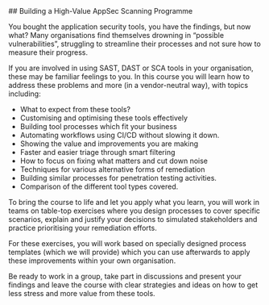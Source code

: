 

<div class="left">
<div class="title">
## Building a High-Value AppSec Scanning Programme
</div>

You bought the application security tools, you have the findings, but now what? Many organisations find themselves drowning in “possible vulnerabilities”, struggling to streamline their processes and not sure how to measure their progress.

If you are involved in using SAST, DAST or SCA tools in your organisation, these may be familiar feelings to you. In this course you will learn how to address these problems and more (in a vendor-neutral way), with topics including:
* What to expect from these tools?
* Customising and optimising these tools effectively
* Building tool processes which fit your business
* Automating workflows using CI/CD without slowing it down.
* Showing the value and improvements you are making
* Faster and easier triage through smart filtering
* How to focus on fixing what matters and cut down noise
* Techniques for various alternative forms of remediation
* Building similar processes for penetration testing activities.
* Comparison of the different tool types covered.


To bring the course to life and let you apply what you learn, you will work in teams on table-top exercises where you design processes to cover specific scenarios, explain and justify your decisions to simulated stakeholders and practice prioritising your remediation efforts.
 
For these exercises, you will work based on specially designed process templates (which we will provide) which you can use afterwards to apply these improvements within your own organisation.
 
Be ready to work in a group, take part in discussions and present your findings and leave the course with clear strategies and ideas on how to get less stress and more value from these tools.


</div>